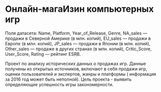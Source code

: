 # Онлайн-магаИзин компьютерных игр

Поля датасета: Name, Platform, Year_of_Release, Genre, NA_sales — продажи в Северной Америке (в млн. копий), EU_sales — продажи в Европе  (в млн. копий), JP_sales — продажи в Японии (в млн. копий),
Other_sales — продаже в других странах (в млн. копий), Critic_Score, User_Score, Rating — рейтинг ESRB.

Проект по анализу исторических данных о продажах игр. Данные получены из открытых источников, включают в себя продажи игр, оценки пользователей и экспертов, жанры и платформы ( информация за 2016 год может быть неполной). Цель проекта - выявить определяющие успешность игры закономерности.
